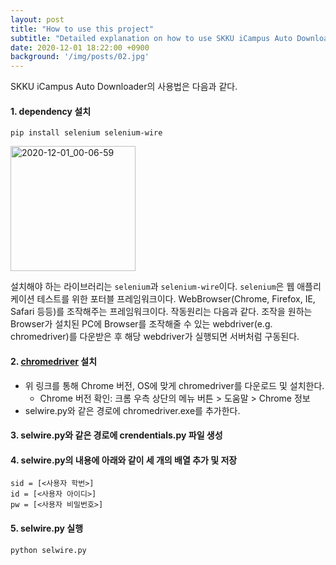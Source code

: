 ```yaml
---
layout: post
title: "How to use this project"
subtitle: "Detailed explanation on how to use SKKU iCampus Auto Downloader"
date: 2020-12-01 18:22:00 +0900
background: '/img/posts/02.jpg'
---
```


SKKU iCampus Auto Downloader의 사용법은 다음과 같다.


#### 1. dependency 설치
    pip install selenium selenium-wire

<img width="200" alt="2020-12-01_00-06-59" src="https://user-images.githubusercontent.com/39164907/100626467-3218c980-3369-11eb-9c05-8e18a1546120.png">


설치해야 하는 라이브러리는 `selenium`과 `selenium-wire`이다. `selenium`은 웹 애플리케이션 테스트를 위한 포터블 프레임워크이다. WebBrowser(Chrome, Firefox, IE, Safari 등등)를 조작해주는 프레임워크이다. 작동원리는 다음과 같다. 조작을 원하는 Browser가 설치된 PC에 Browser를 조작해줄 수 있는 webdriver(e.g. chromedriver)를 다운받은 후 해당 webdriver가 실행되면 서버처럼 구동된다.



####  2. [chromedriver](https://chromedriver.chromium.org/downloads) 설치
   - 위 링크를 통해 Chrome 버전, OS에 맞게 chromedriver를 다운로드 및 설치한다.
     - Chrome 버전 확인: 크롬 우측 상단의 메뉴 버튼 > 도움말 > Chrome 정보
   - selwire.py와 같은 경로에 chromedriver.exe를 추가한다.
   
#### 3. selwire.py와 같은 경로에 crendentials.py 파일 생성
   
#### 4. selwire.py의 내용에 아래와 같이 세 개의 배열 추가 및 저장
    
    sid = [<사용자 학번>]
    id = [<사용자 아이디>]
    pw = [<사용자 비밀번호>]
    
#### 5. selwire.py 실행
    python selwire.py
